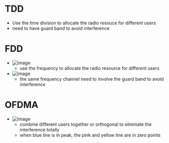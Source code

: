# TDD
* Use the time division to allocate the radio resouce for different users
* need to have guard band to avoid interference

# FDD
* ![image](https://user-images.githubusercontent.com/6143237/221405556-aaee10ca-089d-4fe8-b72a-4e77792758ef.png)
  * use the frequency to allocate the radio resource for different users
* ![image](https://user-images.githubusercontent.com/6143237/221405954-c805acb4-e9e8-4396-90b9-23008189b44e.png)
  * the same frequency channel need to involve the guard band to avoid interference

# OFDMA
* ![image](https://user-images.githubusercontent.com/6143237/221405798-74d280fa-98b5-4ad9-8566-ea4db65b0da2.png)
  * combine different users together or orthogonal to eliminate the interference totally
  * when blue line is in peak, the pink and yellow line are in zero points

